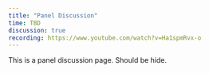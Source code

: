 ```yaml
---
title: "Panel Discussion"
time: TBD
discussion: true
recording: https://www.youtube.com/watch?v=Ha1spmRvx-o
---
```


This is a panel discussion page. Should be hide.